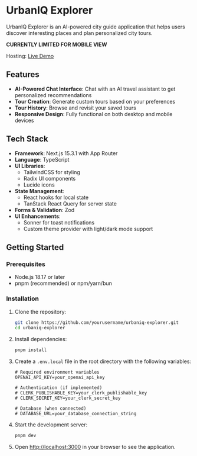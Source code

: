 # UrbanIQ Explorer

UrbanIQ Explorer is an AI-powered city guide application that helps users discover interesting places and plan personalized city tours.

**CURRENTLY LIMITED FOR MOBILE VIEW**

Hosting: [Live Demo](https://nextjs-urbaniq-explorer.vercel.app/chat)

## Features

- **AI-Powered Chat Interface**: Chat with an AI travel assistant to get personalized recommendations
- **Tour Creation**: Generate custom tours based on your preferences
- **Tour History**: Browse and revisit your saved tours
- **Responsive Design**: Fully functional on both desktop and mobile devices

## Tech Stack

- **Framework**: Next.js 15.3.1 with App Router
- **Language**: TypeScript
- **UI Libraries**:
  - TailwindCSS for styling
  - Radix UI components
  - Lucide icons
- **State Management**:
  - React hooks for local state
  - TanStack React Query for server state
- **Forms & Validation**: Zod
- **UI Enhancements**:
  - Sonner for toast notifications
  - Custom theme provider with light/dark mode support

## Getting Started

### Prerequisites

- Node.js 18.17 or later
- pnpm (recommended) or npm/yarn/bun

### Installation

1. Clone the repository:

   ```bash
   git clone https://github.com/yourusername/urbaniq-explorer.git
   cd urbaniq-explorer
   ```

2. Install dependencies:

   ```bash
   pnpm install
   ```

3. Create a `.env.local` file in the root directory with the following variables:

   ```
   # Required environment variables
   OPENAI_API_KEY=your_openai_api_key

   # Authentication (if implemented)
   # CLERK_PUBLISHABLE_KEY=your_clerk_publishable_key
   # CLERK_SECRET_KEY=your_clerk_secret_key

   # Database (when connected)
   # DATABASE_URL=your_database_connection_string
   ```

4. Start the development server:

   ```bash
   pnpm dev
   ```

5. Open [http://localhost:3000](http://localhost:3000) in your browser to see the application.
